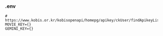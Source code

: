 ### .env
```dotenv
# https://www.kobis.or.kr/kobisopenapi/homepg/apikey/ckUser/findApikeyList.do
MOVIE_KEY={}
GEMINI_KEY={}
```